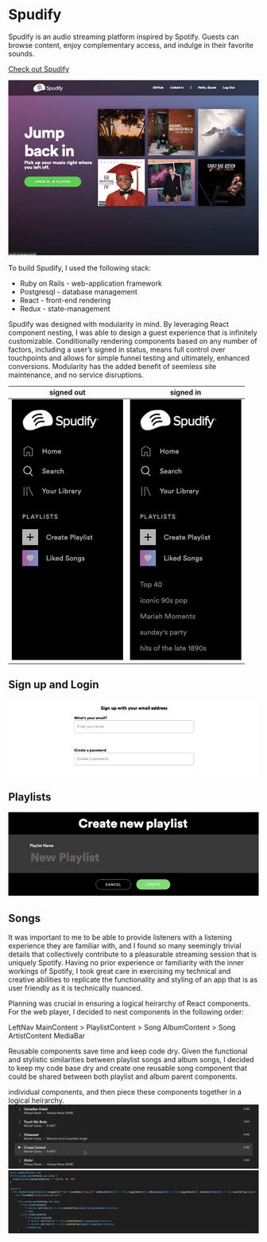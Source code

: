 # Spudify
Spudify is an audio streaming platform inspired by Spotify.  Guests can browse content,  enjoy complementary access, and indulge in their favorite sounds.


[Check out Spudify](https://spudify.herokuapp.com/#/us)

![alt text](spudify.gif)

To build Spudify, I used the following stack:
  * Ruby on Rails - web-application framework
  * Postgresql - database management
  * React - front-end rendering
  * Redux - state-management

Spudify was designed with modularity in mind.  By leveraging React component nesting, I was able to design a guest experience that is infinitely customizable.  Conditionally rendering components based on any number of factors, including a user’s signed in status, means full control over touchpoints and allows for simple funnel testing and ultimately, enhanced conversions. Modularity has the added benefit of seemless site maintenance, and no service disruptions.

| signed out | signed in |
| ------------- |:-------------:|
| ![](not_signed_in.png) | ![](signed_in.png)|

## Sign up and Login
![alt text](signup.gif)


## Playlists
![alt text](playlist.gif)

## Songs
It was important to me to be able to provide listeners with a listening experience they are familiar with, and I found so many seemingly trivial details that collectively contribute to a pleasurable streaming session that is uniquely Spotify.  Having no prior experience or familiarity with the inner workings of Spotify, I took great care in exercising my technical and creative abilities to replicate the functionality and styling of an app that is as user friendly as it is technically nuanced.  

Planning was crucial in ensuring a logical heirarchy of React components.  For the web player, I decided to nest components in the following order:

LeftNav
MainContent > 
              PlaylistContent > 
                                Song
              AlbumContent  >
                              Song
              ArtistContent
MediaBar

Reusable components save time and keep code dry.  Given the functional and stylistic similarities between playlist songs and album songs, I decided to keep my code base dry and create one reusable song component that could be shared between both playlist and album parent components.  

individual components, and then piece these components together in a logical heirarchy.  
![alt text](song-component.gif)
![alt text](song-component.png)

